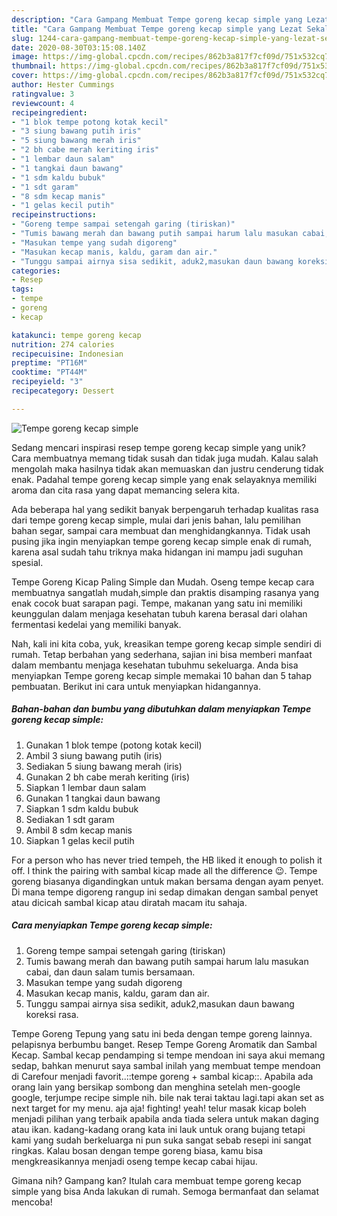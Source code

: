 ```yaml
---
description: "Cara Gampang Membuat Tempe goreng kecap simple yang Lezat Sekali"
title: "Cara Gampang Membuat Tempe goreng kecap simple yang Lezat Sekali"
slug: 1244-cara-gampang-membuat-tempe-goreng-kecap-simple-yang-lezat-sekali
date: 2020-08-30T03:15:08.140Z
image: https://img-global.cpcdn.com/recipes/862b3a817f7cf09d/751x532cq70/tempe-goreng-kecap-simple-foto-resep-utama.jpg
thumbnail: https://img-global.cpcdn.com/recipes/862b3a817f7cf09d/751x532cq70/tempe-goreng-kecap-simple-foto-resep-utama.jpg
cover: https://img-global.cpcdn.com/recipes/862b3a817f7cf09d/751x532cq70/tempe-goreng-kecap-simple-foto-resep-utama.jpg
author: Hester Cummings
ratingvalue: 3
reviewcount: 4
recipeingredient:
- "1 blok tempe potong kotak kecil"
- "3 siung bawang putih iris"
- "5 siung bawang merah iris"
- "2 bh cabe merah keriting iris"
- "1 lembar daun salam"
- "1 tangkai daun bawang"
- "1 sdm kaldu bubuk"
- "1 sdt garam"
- "8 sdm kecap manis"
- "1 gelas kecil putih"
recipeinstructions:
- "Goreng tempe sampai setengah garing (tiriskan)"
- "Tumis bawang merah dan bawang putih sampai harum lalu masukan cabai, dan daun salam tumis bersamaan."
- "Masukan tempe yang sudah digoreng"
- "Masukan kecap manis, kaldu, garam dan air."
- "Tunggu sampai airnya sisa sedikit, aduk2,masukan daun bawang koreksi rasa."
categories:
- Resep
tags:
- tempe
- goreng
- kecap

katakunci: tempe goreng kecap 
nutrition: 274 calories
recipecuisine: Indonesian
preptime: "PT16M"
cooktime: "PT44M"
recipeyield: "3"
recipecategory: Dessert

---
```



![Tempe goreng kecap simple](https://img-global.cpcdn.com/recipes/862b3a817f7cf09d/751x532cq70/tempe-goreng-kecap-simple-foto-resep-utama.jpg)

Sedang mencari inspirasi resep tempe goreng kecap simple yang unik? Cara membuatnya memang tidak susah dan tidak juga mudah. Kalau salah mengolah maka hasilnya tidak akan memuaskan dan justru cenderung tidak enak. Padahal tempe goreng kecap simple yang enak selayaknya memiliki aroma dan cita rasa yang dapat memancing selera kita.

Ada beberapa hal yang sedikit banyak berpengaruh terhadap kualitas rasa dari tempe goreng kecap simple, mulai dari jenis bahan, lalu pemilihan bahan segar, sampai cara membuat dan menghidangkannya. Tidak usah pusing jika ingin menyiapkan tempe goreng kecap simple enak di rumah, karena asal sudah tahu triknya maka hidangan ini mampu jadi suguhan spesial.

Tempe Goreng Kicap Paling Simple dan Mudah. Oseng tempe kecap cara membuatnya sangatlah mudah,simple dan praktis disamping rasanya yang enak cocok buat sarapan pagi. Tempe, makanan yang satu ini memiliki keunggulan dalam menjaga kesehatan tubuh karena berasal dari olahan fermentasi kedelai yang memiliki banyak.


Nah, kali ini kita coba, yuk, kreasikan tempe goreng kecap simple sendiri di rumah. Tetap berbahan yang sederhana, sajian ini bisa memberi manfaat dalam membantu menjaga kesehatan tubuhmu sekeluarga. Anda bisa menyiapkan Tempe goreng kecap simple memakai 10 bahan dan 5 tahap pembuatan. Berikut ini cara untuk menyiapkan hidangannya.

<!--inarticleads1-->

##### Bahan-bahan dan bumbu yang dibutuhkan dalam menyiapkan Tempe goreng kecap simple:

1. Gunakan 1 blok tempe (potong kotak kecil)
1. Ambil 3 siung bawang putih (iris)
1. Sediakan 5 siung bawang merah (iris)
1. Gunakan 2 bh cabe merah keriting (iris)
1. Siapkan 1 lembar daun salam
1. Gunakan 1 tangkai daun bawang
1. Siapkan 1 sdm kaldu bubuk
1. Sediakan 1 sdt garam
1. Ambil 8 sdm kecap manis
1. Siapkan 1 gelas kecil putih


For a person who has never tried tempeh, the HB liked it enough to polish it off. I think the pairing with sambal kicap made all the difference 😉. Tempe goreng biasanya digandingkan untuk makan bersama dengan ayam penyet. Di mana tempe digoreng rangup ini sedap dimakan dengan sambal penyet atau dicicah sambal kicap atau diratah macam itu sahaja. 

<!--inarticleads2-->

##### Cara menyiapkan Tempe goreng kecap simple:

1. Goreng tempe sampai setengah garing (tiriskan)
1. Tumis bawang merah dan bawang putih sampai harum lalu masukan cabai, dan daun salam tumis bersamaan.
1. Masukan tempe yang sudah digoreng
1. Masukan kecap manis, kaldu, garam dan air.
1. Tunggu sampai airnya sisa sedikit, aduk2,masukan daun bawang koreksi rasa.


Tempe Goreng Tepung yang satu ini beda dengan tempe goreng lainnya. pelapisnya berbumbu banget. Resep Tempe Goreng Aromatik dan Sambal Kecap. Sambal kecap pendamping si tempe mendoan ini saya akui memang sedap, bahkan menurut saya sambal inilah yang membuat tempe mendoan di Carefour menjadi favorit..::tempe goreng + sambal kicap::. Apabila ada orang lain yang bersikap sombong dan menghina setelah men-google google, terjumpe recipe simple nih. bile nak terai taktau lagi.tapi akan set as next target for my menu. aja aja! fighting! yeah! telur masak kicap boleh menjadi pilihan yang terbaik apabila anda tiada selera untuk makan daging atau ikan. kadang-kadang orang kata ini lauk untuk orang bujang tetapi kami yang sudah berkeluarga ni pun suka sangat sebab resepi ini sangat ringkas. Kalau bosan dengan tempe goreng biasa, kamu bisa mengkreasikannya menjadi oseng tempe kecap cabai hijau. 

Gimana nih? Gampang kan? Itulah cara membuat tempe goreng kecap simple yang bisa Anda lakukan di rumah. Semoga bermanfaat dan selamat mencoba!

